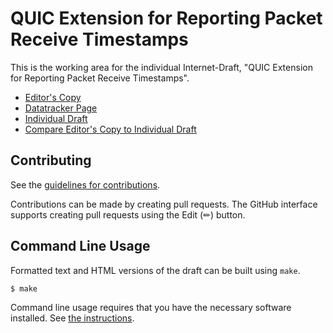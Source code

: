 # QUIC Extension for Reporting Packet Receive Timestamps

This is the working area for the individual Internet-Draft, "QUIC Extension for Reporting Packet Receive Timestamps".

* [Editor's Copy](https://wcsmith.github.io/quic-receive-ts/#go.draft-smith-quic-receive-ts.html)
* [Datatracker Page](https://datatracker.ietf.org/doc/draft-smith-quic-receive-ts)
* [Individual Draft](https://datatracker.ietf.org/doc/html/draft-smith-quic-receive-ts)
* [Compare Editor's Copy to Individual Draft](https://wcsmith.github.io/quic-receive-ts/#go.draft-smith-quic-receive-ts.diff)


## Contributing

See the
[guidelines for contributions](https://github.com/wcsmith/quic-receive-ts/blob/main/CONTRIBUTING.md).

Contributions can be made by creating pull requests.
The GitHub interface supports creating pull requests using the Edit (✏) button.


## Command Line Usage

Formatted text and HTML versions of the draft can be built using `make`.

```sh
$ make
```

Command line usage requires that you have the necessary software installed.  See
[the instructions](https://github.com/martinthomson/i-d-template/blob/main/doc/SETUP.md).

